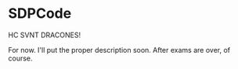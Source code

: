 SDPCode
=======

HC SVNT DRACONES!

For now. I'll put the proper description soon. After exams are over, of course.
